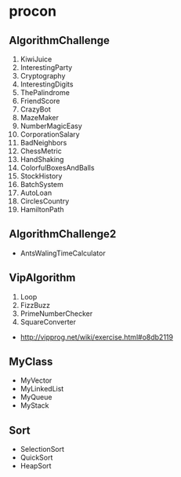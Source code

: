 procon
======

## AlgorithmChallenge
1. KiwiJuice
2. InterestingParty
3. Cryptography
4. InterestingDigits
5. ThePalindrome
6. FriendScore
7. CrazyBot
8. MazeMaker
9. NumberMagicEasy
10. CorporationSalary
11. BadNeighbors
12. ChessMetric
13. HandShaking
14. ColorfulBoxesAndBalls
15. StockHistory
16. BatchSystem
17. AutoLoan
18. CirclesCountry
19. HamiltonPath

## AlgorithmChallenge2
- AntsWalingTimeCalculator

## VipAlgorithm
1. Loop
2. FizzBuzz
3. PrimeNumberChecker
4. SquareConverter
- http://vipprog.net/wiki/exercise.html#o8db2119

## MyClass
- MyVector
- MyLinkedList
- MyQueue
- MyStack

## Sort
- SelectionSort
- QuickSort
- HeapSort
